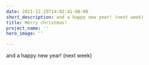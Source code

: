 ```yaml
---
date: 2011-12-25T14:02:41-08:00
short_description: and a happy new year! (next week)
title: Merry christmas!
project_name: ''
hero_image: ''

---
```

and a happy new year! (next week)